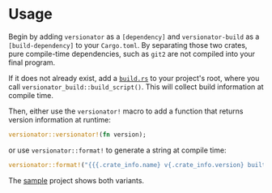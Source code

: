 # Usage

Begin by adding `versionator` as a `[dependency]` and `versionator-build` as a `[build-dependency]` to your `Cargo.toml`.
By separating those two crates, pure compile-time dependencies, such as `git2` are not compiled into your final program.

If it does not already exist, add a [`build.rs`](sample/build.rs) to your project's root, where you call `versionator_build::build_script()`.
This will collect build information at compile time.

Then, either use the `versionator!` macro to add a function that returns version information at runtime:
```rust
versionator::versionator!(fn version);
```
or use `versionator::format!` to generate a string at compile time:
```rust
versionator::format!("{{{.crate_info.name} v{.crate_info.version} built at {.timestamp}}}")
```

The [sample](sample) project shows both variants.
